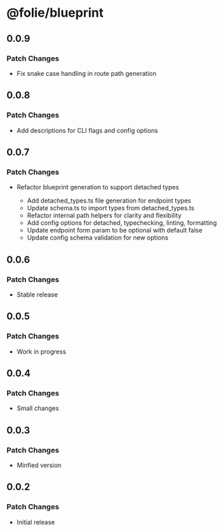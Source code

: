 # @folie/blueprint

## 0.0.9

### Patch Changes

- Fix snake case handling in route path generation

## 0.0.8

### Patch Changes

- Add descriptions for CLI flags and config options

## 0.0.7

### Patch Changes

- Refactor blueprint generation to support detached types

  - Add detached_types.ts file generation for endpoint types
  - Update schema.ts to import types from detached_types.ts
  - Refactor internal path helpers for clarity and flexibility
  - Add config options for detached, typechecking, linting, formatting
  - Update endpoint form param to be optional with default false
  - Update config schema validation for new options

## 0.0.6

### Patch Changes

- Stable release

## 0.0.5

### Patch Changes

- Work in progress

## 0.0.4

### Patch Changes

- Small changes

## 0.0.3

### Patch Changes

- Minfied version

## 0.0.2

### Patch Changes

- Initial release
